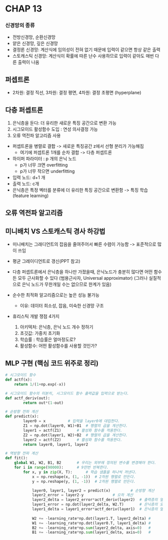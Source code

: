 # CHAP 13

### 신경망의 종류 
* 전방신경망, 순환신경망
* 얕은 신경망, 깊은 신경망
* 결정론 신경망: 계산식에 임의성이 전혀 없기 때문에 입력이 같으면 항상 같은 출력
* 스토캐스틱 신경망: 계산식이 확률에 따른 난수 사용하므로 입력이 같아도 매번 다른 출력이 나옴 

## 퍼셉트론
* 2차원: 결정 직선, 3차원: 결정 평면, 4차원: 결정 초평면 (hyperplane)

## 다층 퍼셉트론
1. 은닉층을 둔다: 더 유리한 새로운 특징 공간으로 변환 가능 
2. 시그모이드 활성함수 도입 : 연성 의사결정 가능 
3. 오류 역전파 알고리즘 사용 
* 퍼셉트론을 병렬로 결합 -> 새로운 특징공간 z에서 선형 분리가 가능해짐 
    * 여기에 퍼셉트론 1개를 순차 결합 -> 다층 퍼셉트론 
* 하이퍼 파라미터 : p 개의 은닉 노드 
    * p가 너무 크면 overfitting
    * p가 너무 작으면 underfitting
* 입력 노드: d+1 개 
* 출력 노드: c개 
* 은닉층은 특정 벡터를 분류에 더 유리한 특징 공간으로 변환함 -> 특징 학습 (feature learning)

## 오류 역전파 알고리즘 

## 미니배치 VS 스토캐스틱 경사 하강법
* 미니배치는 그래디언트의 잡음을 줄여주어서 빠른 수렴이 가능함 -> 표준적으로 많이 쓰임 
* 평균 그레이디언트로 갱신(PPT 참고)

* 다층 퍼셉트론에서 은닉층을 하나만 가졌을때, 은닉노드가 충분히 많다면 어떤 함수든 모두 근사화할 수 있다 (범용근사자, Universal approximator) (그러나 실질적으로 은닉 노드가 무한개일 수는 없으므로 한계가 있음)
* 순수한 최적화 알고리즘으로는 높은 성능 불가능
    * 이유: 데이터 희소성, 잡음, 미숙한 신경망 구조
* 휴리스틱 개발 쟁점 4가지 
    1. 아키텍처: 은닉층, 은닉 노드 개수 정하기
    2. 초깃값: 가중치 초기화 
    3. 학습률 : 학습률은 얼마정도로?  
    4. 활성함수: 어떤 활성함수를 사용할 것인가? 

## MLP 구현 (핵심 코드 위주로 정리)
```Python
# 시그모이드 함수
def actf(x):
	return 1/(1+np.exp(-x))

# 시그모이드 함수의 미분치, 시그모이드 함수 출력값을 입력으로 받는다. 
def actf_deriv(out):
	    return out*(1-out)
```
```python
# 순방향 전파 계산
def predict(x):
        layer0 = x			# 입력을 layer0에 대입한다. 
        Z1 = np.dot(layer0, W1)+B1	# 행렬의 곱을 계산한다. 
        layer1 = actf(Z1)		# 활성화 함수를 적용한다. 
        Z2 = np.dot(layer1, W2)+B2	# 행렬의 곱을 계산한다. 
        layer2 = actf(Z2)		# 활성화 함수를 적용한다. 
        return layer0, layer1, layer2
```
```python
# 역방향 전파 계산
def fit():
    global W1, W2, B1, B2		# 우리는 외부에 정의된 변수를 변경해야 한다. 
    for i in range(90000):		# 9만번 반복한다. 
        for x, y in zip(X, T):		# 학습 샘플을 하나씩 꺼낸다. 
            x = np.reshape(x, (1, -1))	# 2차원 행렬로 만든다.
            y = np.reshape(y, (1, -1))	# 2차원 행렬로 만든다. 

            layer0, layer1, layer2 = predict(x)			# 순방향 계산
            layer2_error = layer2-y				# 오차 계산
            layer2_delta = layer2_error*actf_deriv(layer2)	# 출력층의 델타 계산 
            layer1_error = np.dot(layer2_delta, W2.T)		# 은닉층의 오차 계산
            layer1_delta = layer1_error*actf_deriv(layer1)	# 은닉층의 델타 계산
            
            W2 += -learning_rate*np.dot(layer1.T, layer2_delta)	#
            W1 += -learning_rate*np.dot(layer0.T, layer1_delta)	# 
            B2 += -learning_rate*np.sum(layer2_delta, axis=0)	#
            B1 += -learning_rate*np.sum(layer1_delta, axis=0)	# 
```

